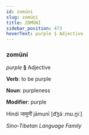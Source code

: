 ```yaml
---
id: zomüni
slug: zomüni
title: ZOMÜNİ
sidebar_position: 473
hoverText: purple § Adjective
---
```


### zomüni

*purple* **§** Adjective

**Verb**: to be purple

**Noun**: purpleness

**Modifier**: purple

Hindi जामुनी jāmunī [d͡ʒäː.mʊ.n̪iː]

*Sino-Tibetan Language Family*
